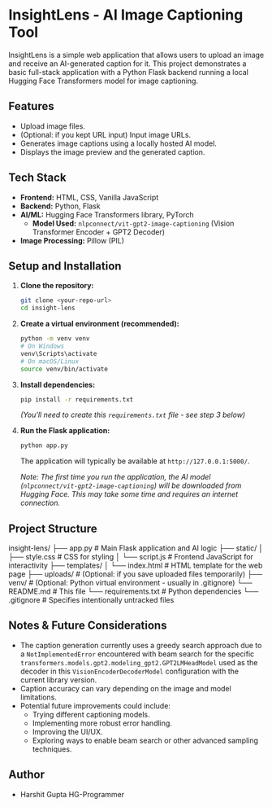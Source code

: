 # InsightLens - AI Image Captioning Tool

InsightLens is a simple web application that allows users to upload an image and receive an AI-generated caption for it. This project demonstrates a basic full-stack application with a Python Flask backend running a local Hugging Face Transformers model for image captioning.

## Features

*   Upload image files.
*   (Optional: if you kept URL input) Input image URLs.
*   Generates image captions using a locally hosted AI model.
*   Displays the image preview and the generated caption.

## Tech Stack

*   **Frontend:** HTML, CSS, Vanilla JavaScript
*   **Backend:** Python, Flask
*   **AI/ML:** Hugging Face Transformers library, PyTorch
    *   **Model Used:** `nlpconnect/vit-gpt2-image-captioning` (Vision Transformer Encoder + GPT2 Decoder)
*   **Image Processing:** Pillow (PIL)

## Setup and Installation

1.  **Clone the repository:**
    ```bash
    git clone <your-repo-url>
    cd insight-lens 
    ```

2.  **Create a virtual environment (recommended):**
    ```bash
    python -m venv venv
    # On Windows
    venv\Scripts\activate
    # On macOS/Linux
    source venv/bin/activate
    ```

3.  **Install dependencies:**
    ```bash
    pip install -r requirements.txt 
    ```
    *(You'll need to create this `requirements.txt` file - see step 3 below)*

4.  **Run the Flask application:**
    ```bash
    python app.py
    ```
    The application will typically be available at `http://127.0.0.1:5000/`.

    *Note: The first time you run the application, the AI model (`nlpconnect/vit-gpt2-image-captioning`) will be downloaded from Hugging Face. This may take some time and requires an internet connection.*

## Project Structure


insight-lens/
├── app.py # Main Flask application and AI logic
├── static/
│ ├── style.css # CSS for styling
│ └── script.js # Frontend JavaScript for interactivity
├── templates/
│ └── index.html # HTML template for the web page
├── uploads/ # (Optional: if you save uploaded files temporarily)
├── venv/ # (Optional: Python virtual environment - usually in .gitignore)
└── README.md # This file
└── requirements.txt # Python dependencies
└── .gitignore # Specifies intentionally untracked files
## Notes & Future Considerations

*   The caption generation currently uses a greedy search approach due to a `NotImplementedError` encountered with beam search for the specific `transformers.models.gpt2.modeling_gpt2.GPT2LMHeadModel` used as the decoder in this `VisionEncoderDecoderModel` configuration with the current library version.
*   Caption accuracy can vary depending on the image and model limitations.
*   Potential future improvements could include:
    *   Trying different captioning models.
    *   Implementing more robust error handling.
    *   Improving the UI/UX.
    *   Exploring ways to enable beam search or other advanced sampling techniques.

## Author

*   Harshit Gupta
    HG-Programmer